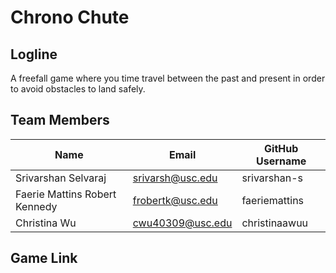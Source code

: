 # Chrono Chute

## Logline
A freefall game where you time travel between the past and present in order to avoid obstacles to land safely.

## Team Members
| Name                     | Email             | GitHub Username |
|--------------------------|-------------------|-----------------|
| Srivarshan Selvaraj      | srivarsh@usc.edu | srivarshan-s    |
| Faerie Mattins Robert Kennedy | frobertk@usc.edu | faeriemattins   |
| Christina Wu             | cwu40309@usc.edu | christinaawuu   |

## Game Link
